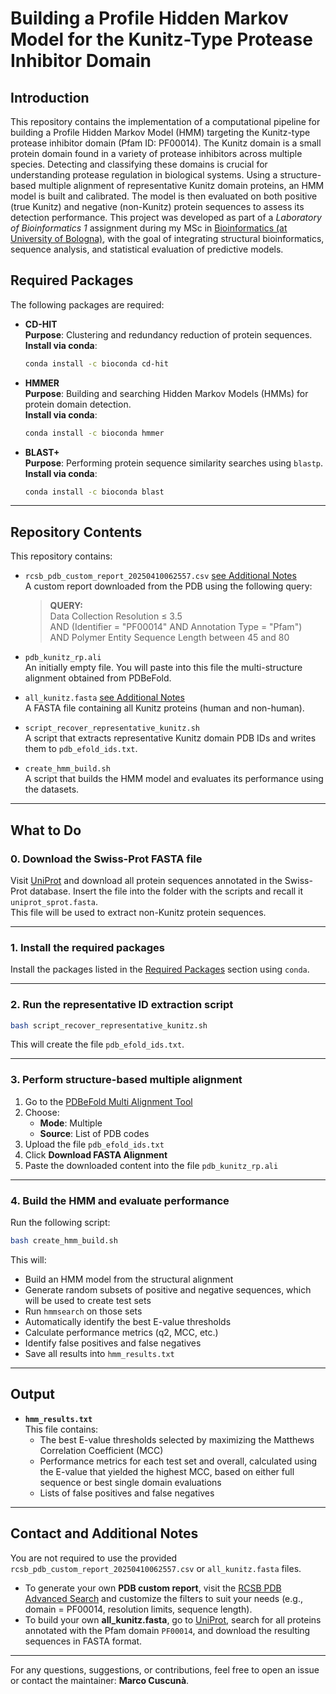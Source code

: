# Building a Profile Hidden Markov Model for the Kunitz-Type Protease Inhibitor Domain
## Introduction
This repository contains the implementation of a computational pipeline for building a Profile Hidden Markov Model (HMM) targeting the Kunitz-type protease inhibitor domain (Pfam ID: PF00014). 
The Kunitz domain is a small protein domain found in a variety of protease inhibitors across multiple species. Detecting and classifying these domains is crucial for understanding protease regulation in biological systems.
Using a structure-based multiple alignment of representative Kunitz domain proteins, an HMM model is built and calibrated. The model is then evaluated on both positive (true Kunitz) and negative (non-Kunitz) protein sequences to assess its detection performance.
This project was developed as part of a _Laboratory of Bioinformatics 1_ assignment during my MSc in [Bioinformatics (at University of Bologna)](https://corsi.unibo.it/2cycle/Bioinformatics), with the goal of integrating structural bioinformatics, sequence analysis, and statistical evaluation of predictive models.

## Required Packages

The following packages are required:

- **CD-HIT**  
  **Purpose**: Clustering and redundancy reduction of protein sequences.  
  **Install via conda**:
  ```bash
  conda install -c bioconda cd-hit
  ```

- **HMMER**  
  **Purpose**: Building and searching Hidden Markov Models (HMMs) for protein domain detection.  
  **Install via conda**:
  ```bash
  conda install -c bioconda hmmer
  ```

- **BLAST+**  
  **Purpose**: Performing protein sequence similarity searches using `blastp`.  
  **Install via conda**:
  ```bash
  conda install -c bioconda blast
  ```

---

## Repository Contents

This repository contains:

- `rcsb_pdb_custom_report_20250410062557.csv` [see Additional Notes](#-contact-and-additional-notes)  
  A custom report downloaded from the PDB using the following query:

  > **QUERY:**  
  > Data Collection Resolution ≤ 3.5  
  > AND (Identifier = "PF00014" AND Annotation Type = "Pfam")  
  > AND Polymer Entity Sequence Length between 45 and 80

- `pdb_kunitz_rp.ali`  
  An initially empty file. You will paste into this file the multi-structure alignment obtained from PDBeFold.

- `all_kunitz.fasta` [see Additional Notes](#-contact-and-additional-notes)  
  A FASTA file containing all Kunitz proteins (human and non-human).

- `script_recover_representative_kunitz.sh`  
  A script that extracts representative Kunitz domain PDB IDs and writes them to `pdb_efold_ids.txt`.

- `create_hmm_build.sh`  
  A script that builds the HMM model and evaluates its performance using the datasets.

---

## What to Do

### 0. Download the Swiss-Prot FASTA file

Visit [UniProt](https://www.uniprot.org/) and download all protein sequences annotated in the Swiss-Prot database. Insert the file into the folder with the scripts and recall it `uniprot_sprot.fasta`.  
This file will be used to extract non-Kunitz protein sequences.

---

### 1. Install the required packages

Install the packages listed in the [Required Packages](#-required-packages) section using `conda`.

---

### 2. Run the representative ID extraction script

```bash
bash script_recover_representative_kunitz.sh
```

This will create the file `pdb_efold_ids.txt`.

---

### 3. Perform structure-based multiple alignment

1. Go to the [PDBeFold Multi Alignment Tool](https://www.ebi.ac.uk/msd-srv/ssm/)
2. Choose:
   - **Mode**: Multiple
   - **Source**: List of PDB codes
3. Upload the file `pdb_efold_ids.txt`
4. Click **Download FASTA Alignment**
5. Paste the downloaded content into the file `pdb_kunitz_rp.ali`

---

### 4. Build the HMM and evaluate performance

Run the following script:

```bash
bash create_hmm_build.sh
```

This will:

- Build an HMM model from the structural alignment
- Generate random subsets of positive and negative sequences, which will be used to create test sets  
- Run `hmmsearch` on those sets
- Automatically identify the best E-value thresholds
- Calculate performance metrics (q2, MCC, etc.)
- Identify false positives and false negatives
- Save all results into `hmm_results.txt`

---

## Output

- **`hmm_results.txt`**  
  This file contains:
  - The best E-value thresholds selected by maximizing the Matthews Correlation Coefficient (MCC)
  - Performance metrics for each test set and overall, calculated using the E-value that yielded the highest MCC, based on either full sequence or best single domain evaluations
  - Lists of false positives and false negatives

---

## Contact and Additional Notes

You are not required to use the provided `rcsb_pdb_custom_report_20250410062557.csv` or `all_kunitz.fasta` files.

- To generate your own **PDB custom report**, visit the [RCSB PDB Advanced Search](https://www.rcsb.org/search/advanced) and customize the filters to suit your needs (e.g., domain = PF00014, resolution limits, sequence length).
- To build your own **all_kunitz.fasta**, go to [UniProt](https://www.uniprot.org/), search for all proteins annotated with the Pfam domain `PF00014`, and download the resulting sequences in FASTA format.

---

For any questions, suggestions, or contributions, feel free to open an issue or contact the maintainer: **Marco Cuscunà**.
